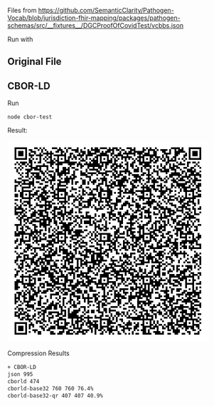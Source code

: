 Files from 
https://github.com/SemanticClarity/Pathogen-Vocab/blob/jurisdiction-fhir-mapping/packages/pathogen-schemas/src/__fixtures__/DGCProofOfCovidTest/vcbbs.json


Run with


## Original File


## CBOR-LD

Run

    node cbor-test

Result:

<img src="./cborld-base32-qr.png" />

Compression Results

    + CBOR-LD
    json 995
    cborld 474
    cborld-base32 760 760 76.4%
    cborld-base32-qr 407 407 40.9%
